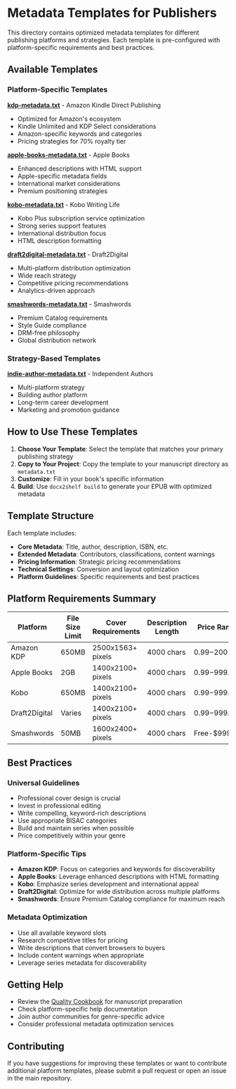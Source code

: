 # Metadata Templates for Publishers

This directory contains optimized metadata templates for different publishing platforms and strategies. Each template is pre-configured with platform-specific requirements and best practices.

## Available Templates

### Platform-Specific Templates

**[kdp-metadata.txt](kdp-metadata.txt)** - Amazon Kindle Direct Publishing
- Optimized for Amazon's ecosystem
- Kindle Unlimited and KDP Select considerations
- Amazon-specific keywords and categories
- Pricing strategies for 70% royalty tier

**[apple-books-metadata.txt](apple-books-metadata.txt)** - Apple Books
- Enhanced descriptions with HTML support
- Apple-specific metadata fields
- International market considerations
- Premium positioning strategies

**[kobo-metadata.txt](kobo-metadata.txt)** - Kobo Writing Life
- Kobo Plus subscription service optimization
- Strong series support features
- International distribution focus
- HTML description formatting

**[draft2digital-metadata.txt](draft2digital-metadata.txt)** - Draft2Digital
- Multi-platform distribution optimization
- Wide reach strategy
- Competitive pricing recommendations
- Analytics-driven approach

**[smashwords-metadata.txt](smashwords-metadata.txt)** - Smashwords
- Premium Catalog requirements
- Style Guide compliance
- DRM-free philosophy
- Global distribution network

### Strategy-Based Templates

**[indie-author-metadata.txt](indie-author-metadata.txt)** - Independent Authors
- Multi-platform strategy
- Building author platform
- Long-term career development
- Marketing and promotion guidance

## How to Use These Templates

1. **Choose Your Template**: Select the template that matches your primary publishing strategy
2. **Copy to Your Project**: Copy the template to your manuscript directory as `metadata.txt`
3. **Customize**: Fill in your book's specific information
4. **Build**: Use `docx2shelf build` to generate your EPUB with optimized metadata

## Template Structure

Each template includes:

- **Core Metadata**: Title, author, description, ISBN, etc.
- **Extended Metadata**: Contributors, classifications, content warnings
- **Pricing Information**: Strategic pricing recommendations
- **Technical Settings**: Conversion and layout optimization
- **Platform Guidelines**: Specific requirements and best practices

## Platform Requirements Summary

| Platform | File Size Limit | Cover Requirements | Description Length | Price Range |
|----------|----------------|-------------------|-------------------|-------------|
| Amazon KDP | 650MB | 2500x1563+ pixels | 4000 chars | $0.99-$200 |
| Apple Books | 2GB | 1400x2100+ pixels | 4000 chars | $0.99-$999.99 |
| Kobo | 650MB | 1400x2100+ pixels | 4000 chars | $0.99-$999.99 |
| Draft2Digital | Varies | 1400x2100+ pixels | 4000 chars | $0.99-$999.99 |
| Smashwords | 50MB | 1600x2400+ pixels | 4000 chars | Free-$999.99 |

## Best Practices

### Universal Guidelines
- Professional cover design is crucial
- Invest in professional editing
- Write compelling, keyword-rich descriptions
- Use appropriate BISAC categories
- Build and maintain series when possible
- Price competitively within your genre

### Platform-Specific Tips
- **Amazon KDP**: Focus on categories and keywords for discoverability
- **Apple Books**: Leverage enhanced descriptions with HTML formatting
- **Kobo**: Emphasize series development and international appeal
- **Draft2Digital**: Optimize for wide distribution across multiple platforms
- **Smashwords**: Ensure Premium Catalog compliance for maximum reach

### Metadata Optimization
- Use all available keyword slots
- Research competitive titles for pricing
- Write descriptions that convert browsers to buyers
- Include content warnings when appropriate
- Leverage series metadata for discoverability

## Getting Help

- Review the [Quality Cookbook](../../QUALITY_COOKBOOK.md) for manuscript preparation
- Check platform-specific help documentation
- Join author communities for genre-specific advice
- Consider professional metadata optimization services

## Contributing

If you have suggestions for improving these templates or want to contribute additional platform templates, please submit a pull request or open an issue in the main repository.